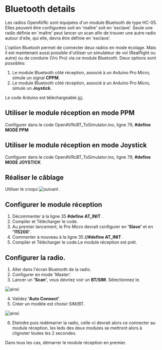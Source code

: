 # Bluetooth details
Les radios OpenAVRc sont équipées d'un module Bluetooth de type HC-05.
Elles peuvent être configurées soit en 'maître' soit en 'esclave'.
Seule une radio définie en 'maître' peut lancer un scan afin de trouver une autre radio autour d'elle, qui elle, devra être définie en 'esclave'.

L'option Bluetooh permet de connecter deux radios en mode écolage.
Mais il est maintenant aussi possible d'utiliser un simulateur de vol (Realflight ou autre) ou de conduire (Vrc Pro) via ce module Bluetooth.
Deux options sont possibles:
1. Le module Bluetooth côté réception, associé à un Arduino Pro Micro, simule un signal **CPPM**.
2. Le module Bluetooth côté réception, associé à un Arduino Pro Micro, simule un **Joystick**.
 
 Le code Arduino est téléchargeable [ici](https://github.com/Ingwie/OpenAVRc_Dev/blob/V3/PCB/Bluetooth/OpenAVRcBT_ToSimulator/OpenAVRcBT_ToSimulator.ino).

## Utiliser le module réception en mode PPM
 Configurer dans le code OpenAVRcBT_ToSimulator.ino, ligne 79,  **#define MODE PPM**

## Utiliser le module réception en mode Joystick
 Configurer dans le code OpenAVRcBT_ToSimulator.ino, ligne 79,  **#define MODE JOYSTICK**
 
## Réaliser le câblage 
Utiliser le croqui ![suivant](https://github.com/Ingwie/OpenAVRc_Dev/blob/V3/PCB/Bluetooth/OpenAVRcBT_ToSimulator/BTSIM.jpg) .

## Configurer le module réception
1. Décommenter à la ligne 35 **#define AT_INIT** .
2. Compiler et Télécharger le code.
3. Au premier lancement, le Pro Micro devrait configurer en **'Slave'** et en **'115200'**.
4. Commenter à nouveau à la ligne 35  **//#define AT_INIT** .
5. Compiler et Télécharger le code.Le module réception est prét.

## Configurer la radio.
1. Aller dans l'écran Bluetooth de la radio.
2. Configurer en mode 'Master'.
3. Lancer un **'Scan'**, vous devriez voir un **BT/SIM**.  Sélectionnez le.

![ainsi](https://github.com/Ingwie/OpenAVRc_Dev/blob/V3/PCB/Bluetooth/OpenAVRcBT_ToSimulator/BTScanResult.jpg)

4. Validez **'Auto Connect'**.
5. Créer un modèle est choisir SIM/BT.

![ainsi](https://github.com/Ingwie/OpenAVRc_Dev/blob/V3/PCB/Bluetooth/OpenAVRcBT_ToSimulator/BTSIM_model.jpg)

6. Eteindre puis redémarrer la radio, celle-ci devrait alors ce connecter au module réception, les leds des deux modules se mettront alors à clignoter toutes les 2 secondes.

Dans tous les cas, démarrer le module réception en premier.


